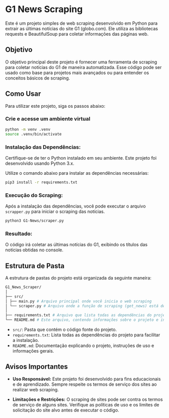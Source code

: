 ﻿# G1 News Scraping

Este é um projeto simples de web scraping desenvolvido em Python para extrair as últimas notícias do site G1 (globo.com). Ele utiliza as bibliotecas requests e BeautifulSoup para coletar informações das páginas web.

## Objetivo

O objetivo principal deste projeto é fornecer uma ferramenta de scraping para coletar notícias do G1 de maneira automatizada. Esse código pode ser usado como base para projetos mais avançados ou para entender os conceitos básicos de scraping.

## Como Usar

Para utilizar este projeto, siga os passos abaixo:

### Crie e acesse um ambiente virtual
```bash
python -m venv .venv
source .venv/bin/activate
```

### Instalação das Dependências:

Certifique-se de ter o Python instalado em seu ambiente. Este projeto foi desenvolvido usando Python 3.x.

Utilize o comando abaixo para instalar as dependências necessárias:

```bash
pip3 install -r requirements.txt
```

### Execução do Scraping:

Após a instalação das dependências, você pode executar o arquivo `scrapper.py` para iniciar o scraping das notícias.

```bash
python3 G1-News/scraper.py
```

### Resultado:

O código irá coletar as últimas notícias do G1, exibindo os títulos das notícias obtidas no console.

## Estrutura de Pasta

A estrutura de pastas do projeto está organizada da seguinte maneira:

```bash
G1_News_Scraper/
│
├── src/
│ ├── main.py # Arquivo principal onde você inicia o web scraping
│ └── scraper.py # Arquivo onde a função de scraping (get_news) está definida
│
├── requirements.txt # Arquivo que lista todas as dependências do projeto
└── README.md # Este arquivo, contendo informações sobre o projeto e instruções de uso
```

-   `src/`: Pasta que contém o código fonte do projeto.
-   `requirements.txt`: Lista todas as dependências do projeto para facilitar a instalação.
-   `README.md`: Documentação explicando o projeto, instruções de uso e informações gerais.

## Avisos Importantes

-   **Uso Responsável:** Este projeto foi desenvolvido para fins educacionais e de aprendizado. Sempre respeite os termos de serviço dos sites ao realizar web scraping.

-   **Limitações e Restrições:** O scraping de sites pode ser contra os termos de serviço de alguns sites. Verifique as políticas de uso e os limites de solicitação do site alvo antes de executar o código.
